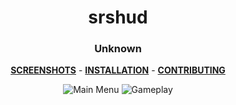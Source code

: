 <div align="center">

# srshud
### Unknown


**[SCREENSHOTS](https://imgur.com/a/H2K2zyg)** -
**[INSTALLATION](https://github.com/Hypnootize/TF2-HUD-GitHub-Resources/blob/main/installation/windows_install.md)** -
**[CONTRIBUTING](https://github.com/Hypnootize/TF2-HUD-GitHub-Resources/blob/main/contributing/github_contributing.md)**

![Main Menu](https://i.imgur.com/ia0Jp2r.png)
![Gameplay]()
